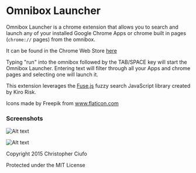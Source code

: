 # Omnibox Launcher
Omnibox Launcher is a chrome extension that allows you to search and launch any of your installed Google Chrome Apps or chrome built in pages (`chrome://` pages) from the omnibox.

It can be found in the Chrome Web Store [here](https://chrome.google.com/webstore/detail/omnibox-launcher/eafjaeainlaojdehnppfcahiojdgjoho)

Typing "run" into the omnibox followed by the TAB/SPACE key will start the Omnibox Launcher. Entering text will filter through all your Apps and chrome pages and selecting one will launch it.

This extension leverages the [Fuse.js](http://kiro.me/projects/fuse.html) fuzzy search JavaScript library created by Kiro Risk.

Icons made by Freepik from www.flaticon.com

### Screenshots

![Alt text](https://lh3.googleusercontent.com/Dh3JNi1HiOkTln7NgG2Yq46NgVl_YVKf4jsJZJC0Si_yV3hfSFW_ffw7hxABFck4LPZ0IdSohQ=s640-h400-e365-rw)

![Alt text](https://lh3.googleusercontent.com/GAkYoXmzUHC9ms-cPFxhzRRRAE1oxzqNYNLNLLBCkW5IWjCdYXpi58oXA6Aknk11Tq0wrWKxew=s640-h400-e365-rw)

Copyright 2015 Christopher Ciufo

Protected under the MIT License
